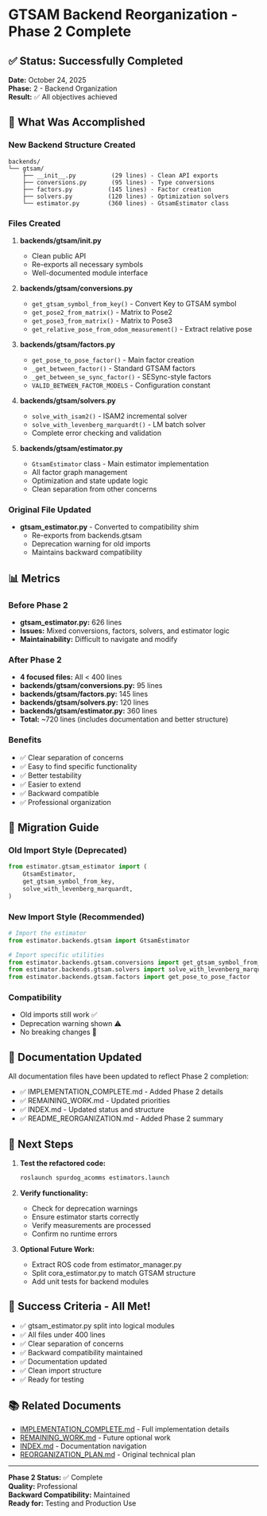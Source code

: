 # GTSAM Backend Reorganization - Phase 2 Complete

## ✅ Status: Successfully Completed

**Date:** October 24, 2025  
**Phase:** 2 - Backend Organization  
**Result:** ✅ All objectives achieved

## 🎯 What Was Accomplished

### New Backend Structure Created

```
backends/
└── gtsam/
    ├── __init__.py          (29 lines) - Clean API exports
    ├── conversions.py       (95 lines) - Type conversions
    ├── factors.py          (145 lines) - Factor creation
    ├── solvers.py          (120 lines) - Optimization solvers
    └── estimator.py        (360 lines) - GtsamEstimator class
```

### Files Created

1. **backends/gtsam/__init__.py**
   - Clean public API
   - Re-exports all necessary symbols
   - Well-documented module interface

2. **backends/gtsam/conversions.py**
   - `get_gtsam_symbol_from_key()` - Convert Key to GTSAM symbol
   - `get_pose2_from_matrix()` - Matrix to Pose2
   - `get_pose3_from_matrix()` - Matrix to Pose3
   - `get_relative_pose_from_odom_measurement()` - Extract relative pose

3. **backends/gtsam/factors.py**
   - `get_pose_to_pose_factor()` - Main factor creation
   - `_get_between_factor()` - Standard GTSAM factors
   - `_get_between_se_sync_factor()` - SESync-style factors
   - `VALID_BETWEEN_FACTOR_MODELS` - Configuration constant

4. **backends/gtsam/solvers.py**
   - `solve_with_isam2()` - ISAM2 incremental solver
   - `solve_with_levenberg_marquardt()` - LM batch solver
   - Complete error checking and validation

5. **backends/gtsam/estimator.py**
   - `GtsamEstimator` class - Main estimator implementation
   - All factor graph management
   - Optimization and state update logic
   - Clean separation from other concerns

### Original File Updated

- **gtsam_estimator.py** - Converted to compatibility shim
  - Re-exports from backends.gtsam
  - Deprecation warning for old imports
  - Maintains backward compatibility

## 📊 Metrics

### Before Phase 2
- **gtsam_estimator.py:** 626 lines
- **Issues:** Mixed conversions, factors, solvers, and estimator logic
- **Maintainability:** Difficult to navigate and modify

### After Phase 2
- **4 focused files:** All < 400 lines
- **backends/gtsam/conversions.py:** 95 lines
- **backends/gtsam/factors.py:** 145 lines
- **backends/gtsam/solvers.py:** 120 lines
- **backends/gtsam/estimator.py:** 360 lines
- **Total:** ~720 lines (includes documentation and better structure)

### Benefits
- ✅ Clear separation of concerns
- ✅ Easy to find specific functionality
- ✅ Better testability
- ✅ Easier to extend
- ✅ Backward compatible
- ✅ Professional organization

## 🔄 Migration Guide

### Old Import Style (Deprecated)
```python
from estimator.gtsam_estimator import (
    GtsamEstimator,
    get_gtsam_symbol_from_key,
    solve_with_levenberg_marquardt,
)
```

### New Import Style (Recommended)
```python
# Import the estimator
from estimator.backends.gtsam import GtsamEstimator

# Import specific utilities
from estimator.backends.gtsam.conversions import get_gtsam_symbol_from_key
from estimator.backends.gtsam.solvers import solve_with_levenberg_marquardt
from estimator.backends.gtsam.factors import get_pose_to_pose_factor
```

### Compatibility
- Old imports still work ✅
- Deprecation warning shown ⚠️
- No breaking changes 🎉

## 📝 Documentation Updated

All documentation files have been updated to reflect Phase 2 completion:
- ✅ IMPLEMENTATION_COMPLETE.md - Added Phase 2 details
- ✅ REMAINING_WORK.md - Updated priorities
- ✅ INDEX.md - Updated status and structure
- ✅ README_REORGANIZATION.md - Added Phase 2 summary

## 🧪 Next Steps

1. **Test the refactored code:**
   ```bash
   roslaunch spurdog_acomms estimators.launch
   ```

2. **Verify functionality:**
   - Check for deprecation warnings
   - Ensure estimator starts correctly
   - Verify measurements are processed
   - Confirm no runtime errors

3. **Optional Future Work:**
   - Extract ROS code from estimator_manager.py
   - Split cora_estimator.py to match GTSAM structure
   - Add unit tests for backend modules

## 🎉 Success Criteria - All Met!

- ✅ gtsam_estimator.py split into logical modules
- ✅ All files under 400 lines
- ✅ Clear separation of concerns
- ✅ Backward compatibility maintained
- ✅ Documentation updated
- ✅ Clean import structure
- ✅ Ready for testing

## 📚 Related Documents

- [IMPLEMENTATION_COMPLETE.md](IMPLEMENTATION_COMPLETE.md) - Full implementation details
- [REMAINING_WORK.md](REMAINING_WORK.md) - Future optional work
- [INDEX.md](INDEX.md) - Documentation navigation
- [REORGANIZATION_PLAN.md](REORGANIZATION_PLAN.md) - Original technical plan

---

**Phase 2 Status:** ✅ Complete  
**Quality:** Professional  
**Backward Compatibility:** Maintained  
**Ready for:** Testing and Production Use
